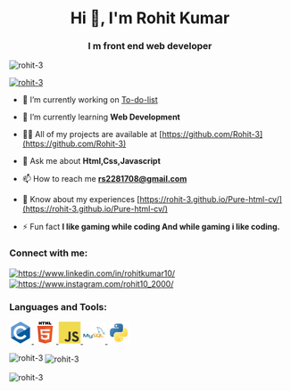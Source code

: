 <h1 align="center">Hi 👋, I'm Rohit Kumar</h1>
<h3 align="center">I m front end web developer</h3>

<p align="left"> <img src="https://komarev.com/ghpvc/?username=rohit-3&label=Profile%20views&color=0e75b6&style=flat" alt="rohit-3" /> </p>

<p align="left"> <a href="https://github.com/ryo-ma/github-profile-trophy"><img src="https://github-profile-trophy.vercel.app/?username=rohit-3" alt="rohit-3" /></a> </p>

- 🔭 I’m currently working on [To-do-list](https://rohit-3.github.io/To-do-list/)

- 🌱 I’m currently learning **Web Development**

- 👨‍💻 All of my projects are available at [https://github.com/Rohit-3](https://github.com/Rohit-3)

- 💬 Ask me about **Html,Css,Javascript**

- 📫 How to reach me **rs2281708@gmail.com**

- 📄 Know about my experiences [https://rohit-3.github.io/Pure-html-cv/](https://rohit-3.github.io/Pure-html-cv/)

- ⚡ Fun fact **I like gaming while coding And while gaming i like coding.**

<h3 align="left">Connect with me:</h3>
<p align="left">
<a href="https://linkedin.com/in/https://www.linkedin.com/in/rohitkumar10/" target="blank"><img align="center" src="https://raw.githubusercontent.com/rahuldkjain/github-profile-readme-generator/master/src/images/icons/Social/linked-in-alt.svg" alt="https://www.linkedin.com/in/rohitkumar10/" height="30" width="40" /></a>
<a href="https://instagram.com/https://www.instagram.com/rohit10_2000/" target="blank"><img align="center" src="https://raw.githubusercontent.com/rahuldkjain/github-profile-readme-generator/master/src/images/icons/Social/instagram.svg" alt="https://www.instagram.com/rohit10_2000/" height="30" width="40" /></a>
</p>

<h3 align="left">Languages and Tools:</h3>
<p align="left"> <a href="https://www.cprogramming.com/" target="_blank" rel="noreferrer"> <img src="https://raw.githubusercontent.com/devicons/devicon/master/icons/c/c-original.svg" alt="c" width="40" height="40"/> </a> <a href="https://www.w3.org/html/" target="_blank" rel="noreferrer"> <img src="https://raw.githubusercontent.com/devicons/devicon/master/icons/html5/html5-original-wordmark.svg" alt="html5" width="40" height="40"/> </a> <a href="https://developer.mozilla.org/en-US/docs/Web/JavaScript" target="_blank" rel="noreferrer"> <img src="https://raw.githubusercontent.com/devicons/devicon/master/icons/javascript/javascript-original.svg" alt="javascript" width="40" height="40"/> </a> <a href="https://www.mysql.com/" target="_blank" rel="noreferrer"> <img src="https://raw.githubusercontent.com/devicons/devicon/master/icons/mysql/mysql-original-wordmark.svg" alt="mysql" width="40" height="40"/> </a> <a href="https://www.python.org" target="_blank" rel="noreferrer"> <img src="https://raw.githubusercontent.com/devicons/devicon/master/icons/python/python-original.svg" alt="python" width="40" height="40"/> </a> </p>

<p><img align="left" src="https://github-readme-stats.vercel.app/api/top-langs?username=rohit-3&show_icons=true&locale=en&layout=compact" alt="rohit-3" /></p>

<p>&nbsp;<img align="center" src="https://github-readme-stats.vercel.app/api?username=rohit-3&show_icons=true&locale=en" alt="rohit-3" /></p>

<p><img align="center" src="https://github-readme-streak-stats.herokuapp.com/?user=rohit-3&" alt="rohit-3" /></p>
